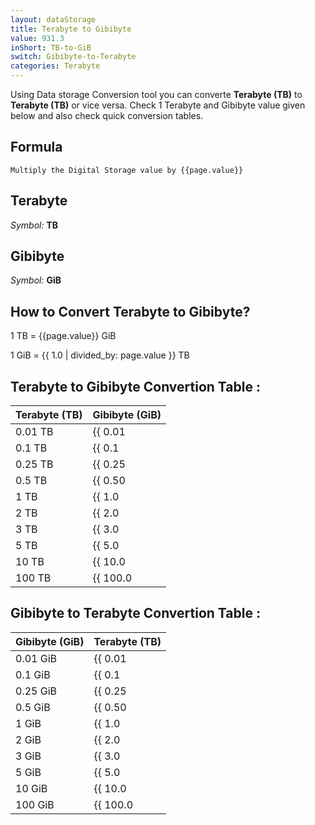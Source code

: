 ```yaml
---
layout: dataStorage
title: Terabyte to Gibibyte
value: 931.3
inShort: TB-to-GiB
switch: Gibibyte-to-Terabyte
categories: Terabyte
---
```


Using Data storage Conversion tool you can converte **Terabyte (TB)** to **Terabyte (TB)** or vice versa. Check 1 Terabyte and Gibibyte value given below and also check quick conversion tables.

## Formula
`Multiply the Digital Storage value by {{page.value}}`

## Terabyte
*Symbol:* **TB**

## Gibibyte
*Symbol:* **GiB**

## How to Convert Terabyte to Gibibyte?

1 TB = {{page.value}} GiB

1 GiB = {{ 1.0 | divided_by: page.value }} TB


## Terabyte to Gibibyte Convertion Table :

| Terabyte (TB) | Gibibyte (GiB) |
| ---- | ---- |
| 0.01 TB | {{ 0.01 | times: page.value }} GiB |
| 0.1 TB | {{ 0.1 | times: page.value }} GiB |
| 0.25 TB | {{ 0.25 | times: page.value }} GiB |
| 0.5 TB | {{ 0.50 | times: page.value }} GiB |
| 1 TB | {{ 1.0 | times: page.value }} GiB |
| 2 TB | {{ 2.0 | times: page.value }} GiB |
| 3 TB | {{ 3.0 | times: page.value }} GiB |
| 5 TB | {{ 5.0 | times: page.value }} GiB |
| 10 TB | {{ 10.0 | times: page.value }} GiB |
| 100 TB | {{ 100.0 | times: page.value }} GiB |

## Gibibyte to Terabyte Convertion Table :

| Gibibyte (GiB) | Terabyte (TB) |
| ---- | ---- |
| 0.01 GiB | {{ 0.01 | divided_by: page.value }} TB |
| 0.1 GiB | {{ 0.1 | divided_by: page.value }} TB |
| 0.25 GiB | {{ 0.25 | divided_by: page.value }} TB |
| 0.5 GiB | {{ 0.50 | divided_by: page.value }} TB |
| 1 GiB | {{ 1.0 | divided_by: page.value }} TB |
| 2 GiB | {{ 2.0 | divided_by: page.value }} TB |
| 3 GiB | {{ 3.0 | divided_by: page.value }} TB |
| 5 GiB | {{ 5.0 | divided_by: page.value }} TB |
| 10 GiB | {{ 10.0 | divided_by: page.value }} TB |
| 100 GiB | {{ 100.0 | divided_by: page.value }} TB |


<script>
document.getElementById('selectInput')[16].selected = true
document.getElementById('selectOutput')[13].selected = true
</script>
